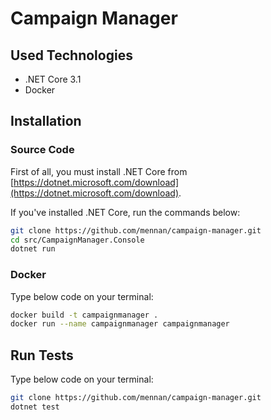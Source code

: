 # Campaign Manager

## Used Technologies

- .NET Core 3.1
- Docker

## Installation

### Source Code

First of all, you must install .NET Core from [https://dotnet.microsoft.com/download](https://dotnet.microsoft.com/download).

If you've installed .NET Core, run the commands below:

```bash
git clone https://github.com/mennan/campaign-manager.git
cd src/CampaignManager.Console
dotnet run
```

### Docker

Type below code on your terminal:

```bash
docker build -t campaignmanager .
docker run --name campaignmanager campaignmanager
```

## Run Tests

Type below code on your terminal:

```bash
git clone https://github.com/mennan/campaign-manager.git
dotnet test
```
